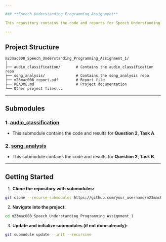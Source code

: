 ```yaml
---

### **Speech Understanding Programming Assignment**

This repository contains the code and reports for Speech Understanding Programming Assignment 1.

---
```


## **Project Structure**
```
m23mac008_Speech_Understanding_Programming_Assignment_1/
│
├── audio_classification/       # Contains the audio_classification repo
├── song_analysis/              # Contains the song_analysis repo
├── m23mac008_report.pdf        # Report file
├── README.md                   # Project documentation
└── Other project files...
```

---

## **Submodules**
### 1. **[audio_classification](https://github.com/sm1899/audio_classification)**
   - This submodule contains the code and results for **Question 2, Task A**.

### 2. **[song_analysis](https://github.com/sm1899/song_analysis)**
   - This submodule contains the code and results for **Question 2, Task B**.

---

## **Getting Started**

1. **Clone the repository with submodules:**

```bash
git clone --recurse-submodules https://github.com/your_username/m23mac008_Speech_Understanding_Programming_Assignment_1.git
```

2. **Navigate into the project:**

```bash
cd m23mac008_Speech_Understanding_Programming_Assignment_1
```

3. **Update and initialize submodules (if not done already):**

```bash
git submodule update --init --recursive
```